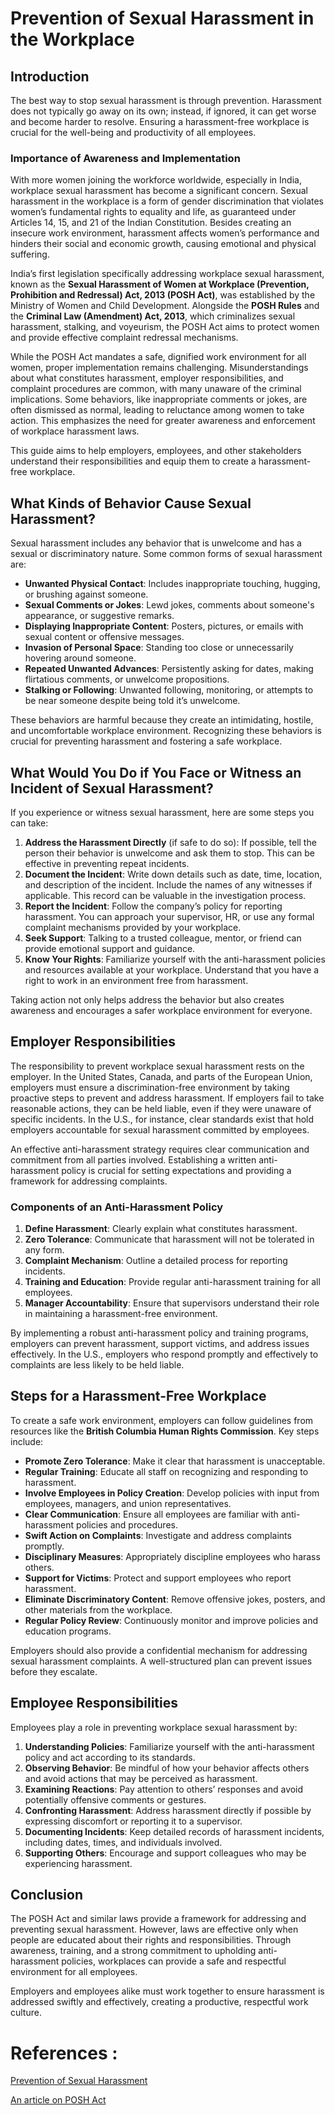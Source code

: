 # Prevention of Sexual Harassment in the Workplace

## Introduction

The best way to stop sexual harassment is through prevention. Harassment does not typically go away on its own; instead, if ignored, it can get worse and become harder to resolve. Ensuring a harassment-free workplace is crucial for the well-being and productivity of all employees.

### Importance of Awareness and Implementation

With more women joining the workforce worldwide, especially in India, workplace sexual harassment has become a significant concern. Sexual harassment in the workplace is a form of gender discrimination that violates women’s fundamental rights to equality and life, as guaranteed under Articles 14, 15, and 21 of the Indian Constitution. Besides creating an insecure work environment, harassment affects women’s performance and hinders their social and economic growth, causing emotional and physical suffering.

India’s first legislation specifically addressing workplace sexual harassment, known as the **Sexual Harassment of Women at Workplace (Prevention, Prohibition and Redressal) Act, 2013 (POSH Act)**, was established by the Ministry of Women and Child Development. Alongside the **POSH Rules** and the **Criminal Law (Amendment) Act, 2013**, which criminalizes sexual harassment, stalking, and voyeurism, the POSH Act aims to protect women and provide effective complaint redressal mechanisms.

While the POSH Act mandates a safe, dignified work environment for all women, proper implementation remains challenging. Misunderstandings about what constitutes harassment, employer responsibilities, and complaint procedures are common, with many unaware of the criminal implications. Some behaviors, like inappropriate comments or jokes, are often dismissed as normal, leading to reluctance among women to take action. This emphasizes the need for greater awareness and enforcement of workplace harassment laws. 

This guide aims to help employers, employees, and other stakeholders understand their responsibilities and equip them to create a harassment-free workplace.

## What Kinds of Behavior Cause Sexual Harassment?

Sexual harassment includes any behavior that is unwelcome and has a sexual or discriminatory nature. Some common forms of sexual harassment are:

- **Unwanted Physical Contact**: Includes inappropriate touching, hugging, or brushing against someone.
- **Sexual Comments or Jokes**: Lewd jokes, comments about someone's appearance, or suggestive remarks.
- **Displaying Inappropriate Content**: Posters, pictures, or emails with sexual content or offensive messages.
- **Invasion of Personal Space**: Standing too close or unnecessarily hovering around someone.
- **Repeated Unwanted Advances**: Persistently asking for dates, making flirtatious comments, or unwelcome propositions.
- **Stalking or Following**: Unwanted following, monitoring, or attempts to be near someone despite being told it’s unwelcome.

These behaviors are harmful because they create an intimidating, hostile, and uncomfortable workplace environment. Recognizing these behaviors is crucial for preventing harassment and fostering a safe workplace.

## What Would You Do if You Face or Witness an Incident of Sexual Harassment?

If you experience or witness sexual harassment, here are some steps you can take:

1. **Address the Harassment Directly** (if safe to do so): If possible, tell the person their behavior is unwelcome and ask them to stop. This can be effective in preventing repeat incidents.
2. **Document the Incident**: Write down details such as date, time, location, and description of the incident. Include the names of any witnesses if applicable. This record can be valuable in the investigation process.
3. **Report the Incident**: Follow the company’s policy for reporting harassment. You can approach your supervisor, HR, or use any formal complaint mechanisms provided by your workplace.
4. **Seek Support**: Talking to a trusted colleague, mentor, or friend can provide emotional support and guidance.
5. **Know Your Rights**: Familiarize yourself with the anti-harassment policies and resources available at your workplace. Understand that you have a right to work in an environment free from harassment.

Taking action not only helps address the behavior but also creates awareness and encourages a safer workplace environment for everyone.

## Employer Responsibilities

The responsibility to prevent workplace sexual harassment rests on the employer. In the United States, Canada, and parts of the European Union, employers must ensure a discrimination-free environment by taking proactive steps to prevent and address harassment. If employers fail to take reasonable actions, they can be held liable, even if they were unaware of specific incidents. In the U.S., for instance, clear standards exist that hold employers accountable for sexual harassment committed by employees.

An effective anti-harassment strategy requires clear communication and commitment from all parties involved. Establishing a written anti-harassment policy is crucial for setting expectations and providing a framework for addressing complaints.

### Components of an Anti-Harassment Policy

1. **Define Harassment**: Clearly explain what constitutes harassment.
2. **Zero Tolerance**: Communicate that harassment will not be tolerated in any form.
3. **Complaint Mechanism**: Outline a detailed process for reporting incidents.
4. **Training and Education**: Provide regular anti-harassment training for all employees.
5. **Manager Accountability**: Ensure that supervisors understand their role in maintaining a harassment-free environment.

By implementing a robust anti-harassment policy and training programs, employers can prevent harassment, support victims, and address issues effectively. In the U.S., employers who respond promptly and effectively to complaints are less likely to be held liable.

## Steps for a Harassment-Free Workplace

To create a safe work environment, employers can follow guidelines from resources like the **British Columbia Human Rights Commission**. Key steps include:

- **Promote Zero Tolerance**: Make it clear that harassment is unacceptable.
- **Regular Training**: Educate all staff on recognizing and responding to harassment.
- **Involve Employees in Policy Creation**: Develop policies with input from employees, managers, and union representatives.
- **Clear Communication**: Ensure all employees are familiar with anti-harassment policies and procedures.
- **Swift Action on Complaints**: Investigate and address complaints promptly.
- **Disciplinary Measures**: Appropriately discipline employees who harass others.
- **Support for Victims**: Protect and support employees who report harassment.
- **Eliminate Discriminatory Content**: Remove offensive jokes, posters, and other materials from the workplace.
- **Regular Policy Review**: Continuously monitor and improve policies and education programs.

Employers should also provide a confidential mechanism for addressing sexual harassment complaints. A well-structured plan can prevent issues before they escalate.

## Employee Responsibilities

Employees play a role in preventing workplace sexual harassment by:

1. **Understanding Policies**: Familiarize yourself with the anti-harassment policy and act according to its standards.
2. **Observing Behavior**: Be mindful of how your behavior affects others and avoid actions that may be perceived as harassment.
3. **Examining Reactions**: Pay attention to others’ responses and avoid potentially offensive comments or gestures.
4. **Confronting Harassment**: Address harassment directly if possible by expressing discomfort or reporting it to a supervisor.
5. **Documenting Incidents**: Keep detailed records of harassment incidents, including dates, times, and individuals involved.
6. **Supporting Others**: Encourage and support colleagues who may be experiencing harassment.

## Conclusion

The POSH Act and similar laws provide a framework for addressing and preventing sexual harassment. However, laws are effective only when people are educated about their rights and responsibilities. Through awareness, training, and a strong commitment to upholding anti-harassment policies, workplaces can provide a safe and respectful environment for all employees. 

Employers and employees alike must work together to ensure harassment is addressed swiftly and effectively, creating a productive, respectful work culture.

# References :
[Prevention of Sexual Harassment](http://hrlibrary.umn.edu/svaw/harassment/explore/5prevention.htm)  

[An article on POSH Act](https://www.nishithdesai.com/fileadmin/user_upload/pdfs/Research%20Papers/Prevention_of_Sexual_Harassment_at_Workplace.pdf)

